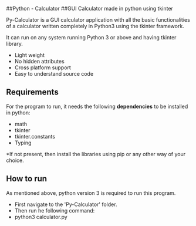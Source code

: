 ##Python - Calculator
##GUI Calculator made in python using tkinter


Py-Calculator is a GUI calculator application with all the basic functionalities of a calculator written completely in Python3 using the tkinter framework.

It can run on any system running Python 3 or above and having tkinter library.

- Light weight
- No hidden attributes
- Cross platform support
- Easy to understand source code

## Requirements
For the program to run, it needs the following **dependencies** to be installed in python:
- math
- tkinter
- tkinter.constants
- Typing 

*If not present, then install the libraries using pip or any other way of your choice.

## How to run
As mentioned above, python version 3 is required to run this program.
- First navigate to the 'Py-Calculator' folder.
- Then run he following command:
- python3 calculator.py

